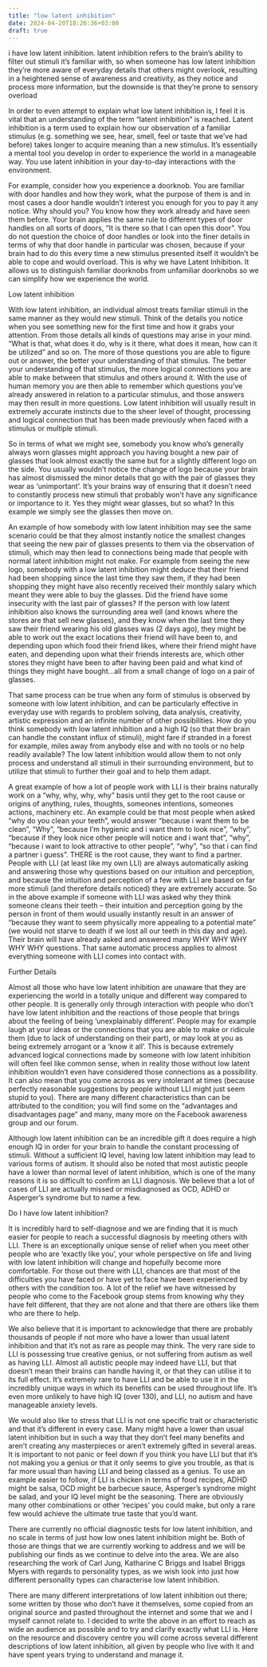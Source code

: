 ```yaml
---
title: "low latent inhibition"
date: 2024-04-20T18:26:36+03:00
draft: true
---
```


i have low latent inhibition. latent inhibition refers to the brain’s ability to filter out stimuli it’s familiar with, so when someone has low latent inhibition they’re more aware of everyday details that others might overlook, resulting in a heightened sense of awareness and creativity, as they notice and process more information, but the downside is that they’re prone to sensory overload

In order to even attempt to explain what low latent inhibition is, I feel it is vital that an understanding of the term “latent inhibition” is reached. Latent inhibition is a term used to explain how our observation of a familiar stimulus (e.g. something we see, hear, smell, feel or taste that we’ve had before) takes longer to acquire meaning than a new stimulus. It’s essentially a mental tool you develop in order to experience the world in a manageable way. You use latent inhibition in your day-to-day interactions with the environment.

For example, consider how you experience a doorknob. You are familiar with door handles and how they work, what the purpose of them is and in most cases a door handle wouldn’t interest you enough for you to pay it any notice. Why should you? You know how they work already and have seen them before. Your brain applies the same rule to different types of door handles on all sorts of doors, “It is there so that I can open this door”. You do not question the choice of door handles or look into the finer details in terms of why that door handle in particular was chosen, because if your brain had to do this every time a new stimulus presented itself it wouldn’t be able to cope and would overload. This is why we have Latent Inhibition. It allows us to distinguish familiar doorknobs from unfamiliar doorknobs so we can simplify how we experience the world.

Low latent inhibition

With low latent inhibition, an individual almost treats familiar stimuli in the same manner as they would new stimuli. Think of the details you notice when you see something new for the first time and how it grabs your attention. From those details all kinds of questions may arise in your mind. “What is that, what does it do, why is it there, what does it mean, how can it be utilized” and so on. The more of those questions you are able to figure out or answer, the better your understanding of that stimulus. The better your understanding of that stimulus, the more logical connections you are able to make between that stimulus and others around it. With the use of human memory you are then able to remember which questions you’ve already answered in relation to a particular stimulus, and those answers may then result in more questions. Low latent inhibition will usually result in extremely accurate instincts due to the sheer level of thought, processing and logical connection that has been made previously when faced with a stimulus or multiple stimuli.

So in terms of what we might see, somebody you know who’s generally always worn glasses might approach you having bought a new pair of glasses that look almost exactly the same but for a slightly different logo on the side. You usually wouldn’t notice the change of logo because your brain has almost dismissed the minor details that go with the pair of glasses they wear as ‘unimportant’. It’s your brains way of ensuring that it doesn’t need to constantly process new stimuli that probably won’t have any significance or importance to it. Yes they might wear glasses, but so what? In this example we simply see the glasses then move on.

An example of how somebody with low latent inhibition may see the same scenario could be that they almost instantly notice the smallest changes that seeing the new pair of glasses presents to them via the observation of stimuli, which may then lead to connections being made that people with normal latent inhibition might not make. For example from seeing the new logo, somebody with a low latent inhibition might deduce that their friend had been shopping since the last time they saw them, if they had been shopping they might have also recently received their monthly salary which meant they were able to buy the glasses. Did the friend have some insecurity with the last pair of glasses? If the person with low latent inhibition also knows the surrounding area well (and knows where the stores are that sell new glasses), and they know when the last time they saw their friend wearing his old glasses was (2 days ago), they might be able to work out the exact locations their friend will have been to, and depending upon which food their friend likes, where their friend might have eaten, and depending upon what their friends interests are, which other stores they might have been to after having been paid and what kind of things they might have bought…all from a small change of logo on a pair of glasses.

That same process can be true when any form of stimulus is observed by someone with low latent inhibition, and can be particularly effective in everyday use with regards to problem solving, data analysis, creativity, artistic expression and an infinite number of other possibilities. How do you think somebody with low latent inhibition and a high IQ (so that their brain can handle the constant influx of stimuli), might fare if stranded in a forest for example, miles away from anybody else and with no tools or no help readily available? The low latent inhibition would allow them to not only process and understand all stimuli in their surrounding environment, but to utilize that stimuli to further their goal and to help them adapt.

A great example of how a lot of people work with LLI is their brains naturally work on a “why, why, why, why” basis until they get to the root cause or origins of anything, rules, thoughts, someones intentions, someones actions, machinery etc. An example could be that most people when asked “why do you clean your teeth”, would answer “because i want them to be clean”, “Why”, “because I’m hygienic and i want them to look nice”, “why”, “because if they look nice other people will notice and i want that”, “why”, “because i want to look attractive to other people”, “why”, “so that i can find a partner i guess”. THERE is the root cause, they want to find a partner. People with LLI (at least like my own LLI) are always automatically asking and answering those why questions based on our intuition and perception, and because the intuition and perception of a few with LLI are based on far more stimuli (and therefore details noticed) they are extremely accurate. So in the above example if someone with LLI was asked why they think someone cleans their teeth – their intuition and perception going by the person in front of them would usually instantly result in an answer of “because they want to seem physically more appealing to a potential mate” (we would not starve to death if we lost all our teeth in this day and age). Their brain will have already asked and answered many WHY WHY WHY WHY WHY questions. That same automatic process applies to almost everything someone with LLI comes into contact with.

Further Details

Almost all those who have low latent inhibition are unaware that they are experiencing the world in a totally unique and different way compared to other people. It is generally only through interaction with people who don’t have low latent inhibition and the reactions of those people that brings about the feeling of being ‘unexplainably different’. People may for example laugh at your ideas or the connections that you are able to make or ridicule them (due to lack of understanding on their part), or may look at you as being extremely arrogant or a ‘know it all’. This is because extremely advanced logical connections made by someone with low latent inhibition will often feel like common sense, when in reality those without low latent inhibition wouldn’t even have considered those connections as a possibility. It can also mean that you come across as very intolerant at times (because perfectly reasonable suggestions by people without LLI might just seem stupid to you). There are many different characteristics than can be attributed to the condition; you will find some on the “advantages and disadvantages page” and many, many more on the Facebook awareness group and our forum.

Although low latent inhibition can be an incredible gift it does require a high enough IQ in order for your brain to handle the constant processing of stimuli. Without a sufficient IQ level, having low latent inhibition may lead to various forms of autism. It should also be noted that most autistic people have a lower than normal level of latent inhibition, which is one of the many reasons it is so difficult to confirm an LLI diagnosis. We believe that a lot of cases of LLI are actually missed or misdiagnosed as OCD, ADHD or Asperger’s syndrome but to name a few.

Do I have low latent inhibition?

It is incredibly hard to self-diagnose and we are finding that it is much easier for people to reach a successful diagnosis by meeting others with LLI. There is an exceptionally unique sense of relief when you meet other people who are ‘exactly like you’, your whole perspective on life and living with low latent inhibition will change and hopefully become more comfortable. For those out there with LLI, chances are that most of the difficulties you have faced or have yet to face have been experienced by others with the condition too. A lot of the relief we have witnessed by people who come to the Facebook group stems from knowing why they have felt different, that they are not alone and that there are others like them who are there to help.

We also believe that it is important to acknowledge that there are probably thousands of people if not more who have a lower than usual latent inhibition and that it’s not as rare as people may think. The very rare side to LLI is possessing true creative genius, or not suffering from autism as well as having LLI. Almost all autistic people may indeed have LLI, but that doesn’t mean their brains can handle having it, or that they can utilise it to its full effect. It’s extremely rare to have LLI and be able to use it in the incredibly unique ways in which its benefits can be used throughout life. It’s even more unlikely to have high IQ (over 130), and LLI, no autism and have manageable anxiety levels.

We would also like to stress that LLI is not one specific trait or characteristic and that it’s different in every case. Many might have a lower than usual latent inhibition but in such a way that they don’t feel many benefits and aren’t creating any masterpieces or aren’t extremely gifted in several areas. It is important to not panic or feel down if you think you have LLI but that it’s not making you a genius or that it only seems to give you trouble, as that is far more usual than having LLI and being classed as a genius. To use an example easier to follow, if LLI is chicken in terms of food recipes, ADHD might be salsa, OCD might be barbecue sauce, Asperger’s syndrome might be salad, and your IQ level might be the seasoning. There are obviously many other combinations or other ‘recipes’ you could make, but only a rare few would achieve the ultimate true taste that you’d want.

There are currently no official diagnostic tests for low latent inhibition, and no scale in terms of just how low ones latent inhibition might be. Both of those are things that we are currently working to address and we will be publishing our finds as we continue to delve into the area. We are also researching the work of Carl Jung, Katharine C Briggs and Isabel Briggs Myers with regards to personality types, as we wish look into just how different personality types can characterise low latent inhibition.

There are many different interpretations of low latent inhibition out there; some written by those who don’t have it themselves, some copied from an original source and pasted throughout the internet and some that we and I myself cannot relate to. I decided to write the above in an effort to reach as wide an audience as possible and to try and clarify exactly what LLI is. Here on the resource and discovery centre you will come across several different descriptions of low latent inhibition, all given by people who live with it and have spent years trying to understand and manage it.
